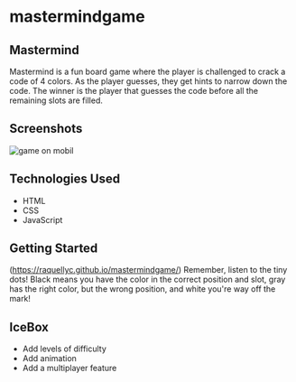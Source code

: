 # mastermindgame
## Mastermind
Mastermind is a fun board game where the player is challenged to crack a code of 4 colors. As the player guesses, they get hints to narrow down the code. The winner is the player that guesses the code before all the remaining slots are filled.

## Screenshots
![game on mobil](https://i.imgur.com/iD8yi6k.jpg)

## Technologies Used
- HTML
- CSS
- JavaScript

## Getting Started
(https://raquellyc.github.io/mastermindgame/)
Remember, listen to the tiny dots! Black means you have the color in the correct position and slot, gray has the right color, but the wrong position, and white you're way off the mark!

## IceBox 
- Add levels of difficulty 
- Add animation 
- Add a multiplayer feature